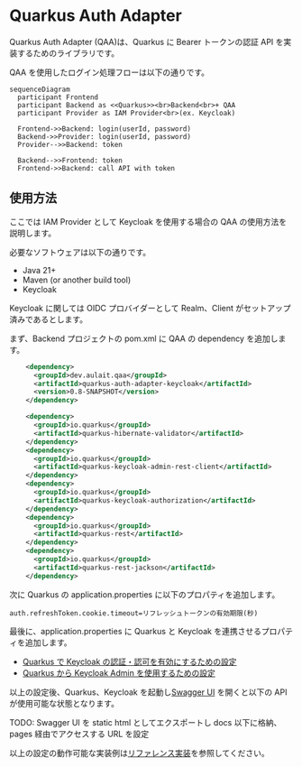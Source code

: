 # Quarkus Auth Adapter

Quarkus Auth Adapter (QAA)は、Quarkus に Bearer トークンの認証 API を実装するためのライブラリです。

QAA を使用したログイン処理フローは以下の通りです。

```mermaid
sequenceDiagram
  participant Frontend
  participant Backend as <<Quarkus>><br>Backend<br>+ QAA
  participant Provider as IAM Provider<br>(ex. Keycloak)

  Frontend->>Backend: login(userId, password)
  Backend->>Provider: login(userId, password)
  Provider-->>Backend: token

  Backend-->>Frontend: token
  Frontend->>Backend: call API with token
```

## 使用方法

ここでは IAM Provider として Keycloak を使用する場合の QAA の使用方法を説明します。

必要なソフトウェアは以下の通りです。

- Java 21+
- Maven (or another build tool)
- Keycloak

Keycloak に関しては OIDC プロバイダーとして Realm、Client がセットアップ済みであるとします。

まず、Backend プロジェクトの pom.xml に QAA の dependency を追加します。

```xml
    <dependency>
      <groupId>dev.aulait.qaa</groupId>
      <artifactId>quarkus-auth-adapter-keycloak</artifactId>
      <version>0.8-SNAPSHOT</version>
    </dependency>

    <dependency>
      <groupId>io.quarkus</groupId>
      <artifactId>quarkus-hibernate-validator</artifactId>
    </dependency>
    <dependency>
      <groupId>io.quarkus</groupId>
      <artifactId>quarkus-keycloak-admin-rest-client</artifactId>
    </dependency>
    <dependency>
      <groupId>io.quarkus</groupId>
      <artifactId>quarkus-keycloak-authorization</artifactId>
    </dependency>
    <dependency>
      <groupId>io.quarkus</groupId>
      <artifactId>quarkus-rest</artifactId>
    </dependency>
    <dependency>
      <groupId>io.quarkus</groupId>
      <artifactId>quarkus-rest-jackson</artifactId>
    </dependency>

```

次に Quarkus の application.properties に以下のプロパティを追加します。

```properties
auth.refreshToken.cookie.timeout=リフレッシュトークンの有効期限(秒)
```

最後に、application.properties に Quarkus と Keycloak を連携させるプロパティを追加します。

- [Quarkus で Keycloak の認証・認可を有効にするための設定](https://ja.quarkus.io/guides/security-keycloak-authorization#configuring-the-application)
- [Quarkus から Keycloak Admin を使用するための設定](https://ja.quarkus.io/guides/security-keycloak-admin-client)

以上の設定後、Quarkus、Keycloak を起動し[Swagger UI](http://localhost:8080/q/swagger-ui/) を開くと以下の API が使用可能な状態となります。

TODO: Swagger UI を static html としてエクスポートし docs 以下に格納、pages 経由でアクセスする URL を設定

以上の設定の動作可能な実装例は[リファレンス実装](./refimpl/README.md)を参照してください。
